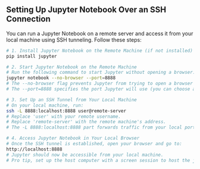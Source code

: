 ## Setting Up Jupyter Notebook Over an SSH Connection

You can run a Jupyter Notebook on a remote server and access it from your local machine using SSH tunneling. Follow these steps:

```sh
# 1. Install Jupyter Notebook on the Remote Machine (if not installed)
pip install jupyter

# 2. Start Jupyter Notebook on the Remote Machine
# Run the following command to start Jupyter without opening a browser:
jupyter notebook --no-browser --port=8888
# The --no-browser flag prevents Jupyter from trying to open a browser on the remote machine.
# The --port=8888 specifies the port Jupyter will use (you can choose a different port if needed).

# 3. Set Up an SSH Tunnel from Your Local Machine
# On your local machine, run:
ssh -L 8888:localhost:8888 user@remote-server
# Replace 'user' with your remote username.
# Replace 'remote-server' with the remote machine's address.
# The -L 8888:localhost:8888 part forwards traffic from your local port 8888 to the remote port 8888.

# 4. Access Jupyter Notebook in Your Local Browser
# Once the SSH tunnel is established, open your browser and go to:
http://localhost:8888
# Jupyter should now be accessible from your local machine.
# Pro tip, set up the host computer with a screen session to host the jupyter session 
```
